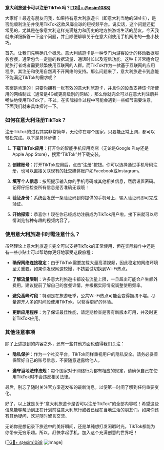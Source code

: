 **意大利旅遊卡可以注册TikTok吗？[[TG💪+ @esim1088](https://t.me/s/esim1088)]**

大家好！最近有朋友问我，如果持有意大利旅遊卡（即意大利当地的SIM卡），是否能顺利注册并使用TikTok这款风靡全球的短视频平台。说实话，这个问题还挺常见的，尤其是在像意大利这样充满魅力和历史的地方旅游或生活的朋友。今天我就来详细解答一下这个问题，并且顺便聊聊关于在意大利使用手机网络的一些小技巧。

首先，让我们先明确几个概念。意大利旅遊卡是一种专门为游客设计的移动数据服务套餐，通常包含一定量的数据流量、通话时长以及短信功能。这种卡非常适合短期旅行者或者需要频繁使用互联网的人群。而TikTok作为一款基于互联网的应用程序，其注册和使用自然离不开网络的支持。那么问题来了，意大利旅遊卡到底能不能满足TikTok的需求呢？

答案是肯定的！只要你拥有一张有效的意大利旅遊卡，并且你的设备支持该卡所使用的网络制式（通常是4G或更高级别的网络），那么你就完全可以在意大利注册并畅快地使用TikTok了。不过，在实际操作过程中可能会遇到一些细节需要注意，下面我们就来具体探讨一下。

### 如何在意大利注册TikTok？

注册TikTok的过程其实非常简单，无论你在哪个国家，只要能正常上网，都可以轻松完成。以下是具体步骤：

1. **下载TikTok应用**：打开你的智能手机应用商店（无论是Google Play还是Apple App Store），搜索“TikTok”并下载安装。
   
2. **创建账号**：打开TikTok应用后，点击“注册”按钮。你可以选择通过手机号码注册，也可以直接关联现有的社交媒体账户如Facebook或Instagram。

3. **填写个人信息**：按照提示输入你的手机号码或其他相关信息，然后设置密码。记得仔细检查所有信息是否准确无误哦！

4. **验证身份**：系统会发送一条验证码到你提供的手机号上，输入验证码即可完成验证。

5. **开始探索**：恭喜你！现在你已经成功注册成为TikTok用户啦。接下来就可以尽情浏览各种有趣的视频内容了。

### 使用意大利旅遊卡时需注意什么？

虽然理论上意大利旅遊卡完全可以支持TikTok的正常使用，但在实际操作中还是有一些小贴士可以帮助你更好地享受这段旅程：

- **确保网络连接稳定**：由于TikTok需要加载大量高清视频，因此稳定的网络环境至关重要。如果你发现网速较慢，不妨尝试切换到Wi-Fi热点。
  
- **了解流量限制**：许多意大利旅遊卡都设有流量上限，一旦超出可能会产生额外费用。建议提前了解自己的套餐详情，并根据实际情况调整使用频率。

- **避免高峰时段**：特别是在旅游旺季，公共Wi-Fi热点可能会变得拥挤不堪。尽量避开人多的时间段使用TikTok，以获得更好的体验。

- **更新应用程序**：为了保证最佳性能，请定期检查是否有新版本可用，并及时更新TikTok应用。

### 其他注意事项

除了上述提到的内容之外，还有一些其他方面也值得我们关注：

- **隐私保护**：作为一个社交平台，TikTok同样重视用户的隐私安全。请务必妥善保管好自己的账号信息，不要随意透露给他人。

- **遵守当地法律法规**：每个国家对于网络行为都有相应的规定，请确保自己在使用TikTok时不会违反相关法律。

最后，别忘了随时关注官方渠道发布的最新消息，以便第一时间了解到任何重要变化。

好了，以上就是关于“意大利旅遊卡是否可以注册TikTok”的全部内容啦！希望这些信息能够帮助到正在计划前往意大利旅行或者已经在当地生活的朋友们。如果你还有其他疑问，欢迎随时留言交流。

无论你是想记录下旅途中的美好瞬间，还是单纯想打发闲暇时光，TikTok都能为你带来无穷乐趣。所以，赶快拿起手机，加入这个充满创意的世界吧！

[[TG💪+ @esim1088](https://t.me/s/esim1088) ![Image](https://i.postimg.cc/4NQfJmqS/Snipaste-2025-05-13-00-14-12.png)]